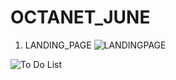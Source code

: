 # OCTANET_JUNE

1. LANDING_PAGE
![LANDINGPAGE](https://github.com/Arajit-Parida/OCTANET_JUNE/assets/159755996/887889a8-7b40-4c09-8f4f-b9fb4d56de12)

![To Do List](https://github.com/Arajit-Parida/OCTANET_JUNE/assets/159755996/a653d4c4-86f4-4ee8-9d22-a79516091131)
